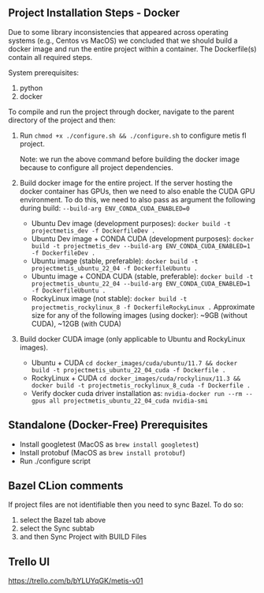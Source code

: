## Project Installation Steps - Docker
Due to some library inconsistencies that appeared across operating systems (e.g., Centos vs MacOS) we concluded that we
should build a docker image and run the entire project within a container. The Dockerfile(s) contain all required steps.

System prerequisites:

1. python
2. docker

To compile and run the project through docker, navigate to the parent directory of the project and then:

1. Run `chmod +x ./configure.sh && ./configure.sh` to configure metis fl project.
   
   Note: we run the above command before building the docker image because to configure all project dependencies.

2. Build docker image for the entire project. If the server hosting the docker container has GPUs, then we need to also enable the CUDA GPU environment. To do this, we need to also pass as argument the following during build: `--build-arg ENV_CONDA_CUDA_ENABLED=0` 
   - Ubuntu Dev image (development purposes): `docker build -t projectmetis_dev -f DockerfileDev .`
   - Ubuntu Dev image + CONDA CUDA (development purposes): `docker build -t projectmetis_dev --build-arg ENV_CONDA_CUDA_ENABLED=1 -f DockerfileDev .`
   - Ubuntu image (stable, preferable): `docker build -t projectmetis_ubuntu_22_04 -f DockerfileUbuntu .`
   - Ubuntu image + CONDA CUDA (stable, preferable): `docker build -t projectmetis_ubuntu_22_04 --build-arg ENV_CONDA_CUDA_ENABLED=1 -f DockerfileUbuntu .`
   - RockyLinux image (not stable): `docker build -t projectmetis_rockylinux_8 -f DockerfileRockyLinux .`
   Approximate size for any of the following images (using docker): ~9GB (without CUDA), ~12GB (with CUDA)
   
3. Build docker CUDA image (only applicable to Ubuntu and RockyLinux images).
   - Ubuntu + CUDA `cd docker_images/cuda/ubuntu/11.7 && docker build -t projectmetis_ubuntu_22_04_cuda -f Dockerfile .`
   - RockyLinux + CUDA `cd docker_images/cuda/rockylinux/11.3 && docker build -t projectmetis_rockylinux_8_cuda -f Dockerfile .`
   - Verify docker cuda driver installation as: `nvidia-docker run --rm --gpus all projectmetis_ubuntu_22_04_cuda nvidia-smi`

## Standalone (Docker-Free) Prerequisites
- Install googletest (MacOS as `brew install googletest`)
- Install protobuf (MacOS as `brew install protobuf`)
- Run ./configure script 

## Bazel CLion comments 
If project files are not identifiable then you need to sync Bazel. To do so:

1. select the Bazel tab above
2. select the Sync subtab
3. and then Sync Project with BUILD Files

## Trello UI
https://trello.com/b/bYLUYqGK/metis-v01
